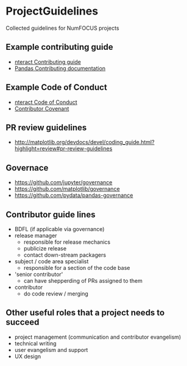 # ProjectGuidelines
Collected guidelines for NumFOCUS projects

## Example contributing guide

  - [nteract Contributing guide](https://github.com/nteract/nteract/blob/master/CONTRIBUTING.md)
  - [Pandas Contributing documentation](http://pandas.pydata.org/pandas-docs/stable/contributing.html)

## Example Code of Conduct

  - [nteract Code of Conduct](https://github.com/nteract/nteract/blob/master/CODE_OF_CONDUCT.md)
  - [Contributor Covenant](http://contributor-covenant.org/)

## PR review guidelines

 - http://matplotlib.org/devdocs/devel/coding_guide.html?highlight=review#pr-review-guidelines


## Governace
  - https://github.com/jupyter/governance
  - https://github.com/matplotlib/governance
  - https://github.com/pydata/pandas-governance

## Contributor guide lines

 - BDFL (if applicable via governance)
 - release manager
   - responsible for release mechanics
   - publicize release
   - contact down-stream packagers
 - subject / code area specialist
   - responsible for a section of the code base
 - 'senior contributor'
   - can have shepperding of PRs assigned to them
 - contributor
   - do code review / merging

## Other useful roles that a project needs to succeed
 - project management (communication and contributor evangelism)
 - technical writing
 - user evangelism and support
 - UX design
